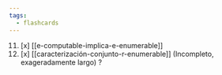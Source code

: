 ```yaml
---
tags:
  - flashcards
---
```

11. [x] [[e-computable-implica-e-enumerable]] 
12. [x] [[caracterización-conjunto-r-enumerable]] (Incompleto, exageradamente largo)
?